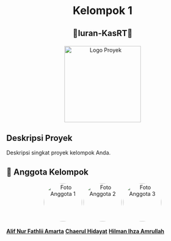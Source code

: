 # <p align="center"> Kelompok 1 </p>
## <p align="center"> 🚀Iuran-KasRT🚀 </p>

<p align="center">
  <img src="gambar/logo.png" alt="Logo Proyek" width="200">
</p>

## Deskripsi Proyek

Deskripsi singkat proyek kelompok Anda.

## 🚀 Anggota Kelompok

<div align="center">
  <img src="gambar/anggota1.jpg" alt="Foto Anggota 1" width="100" style="border-radius: 50%">
  <img src="gambar/anggota2.jpg" alt="Foto Anggota 2" width="100" style="border-radius: 50%">
  <img src="gambar/anggota3.jpg" alt="Foto Anggota 3" width="100" style="border-radius: 50%">
</div>

**[Alif Nur Fathlii Amarta](https://github.com/Alifamarta)**
**[Chaerul Hidayat](https://github.com/ChaerulHidayat17)**
**[Hilman Ihza Amrullah](https://github.com/HilmanAmrullah)**
